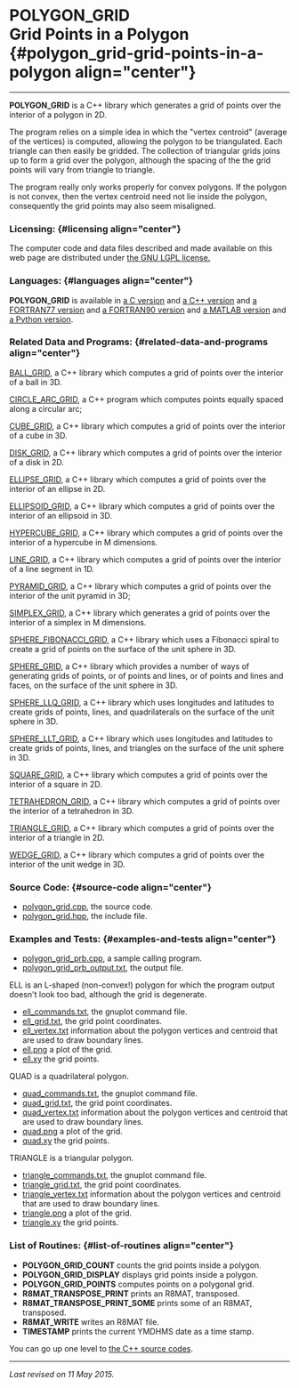 POLYGON\_GRID\
Grid Points in a Polygon {#polygon_grid-grid-points-in-a-polygon align="center"}
========================

------------------------------------------------------------------------

**POLYGON\_GRID** is a C++ library which generates a grid of points over
the interior of a polygon in 2D.

The program relies on a simple idea in which the "vertex centroid"
(average of the vertices) is computed, allowing the polygon to be
triangulated. Each triangle can then easily be gridded. The collection
of triangular grids joins up to form a grid over the polygon, although
the spacing of the the grid points will vary from triangle to triangle.

The program really only works properly for convex polygons. If the
polygon is not convex, then the vertex centroid need not lie inside the
polygon, consequently the grid points may also seem misaligned.

### Licensing: {#licensing align="center"}

The computer code and data files described and made available on this
web page are distributed under [the GNU LGPL
license.](../../txt/gnu_lgpl.txt)

### Languages: {#languages align="center"}

**POLYGON\_GRID** is available in [a C
version](../../c_src/polygon_grid/polygon_grid.html) and [a C++
version](../../cpp_src/polygon_grid/polygon_grid.html) and [a FORTRAN77
version](../../f77_src/polygon_grid/polygon_grid.html) and [a FORTRAN90
version](../../f_src/polygon_grid/polygon_grid.html) and [a MATLAB
version](../../m_src/polygon_grid/polygon_grid.html) and [a Python
version](../../py_src/polygon_grid/polygon_grid.html).

### Related Data and Programs: {#related-data-and-programs align="center"}

[BALL\_GRID](../../cpp_src/ball_grid/ball_grid.html), a C++ library
which computes a grid of points over the interior of a ball in 3D.

[CIRCLE\_ARC\_GRID](../../cpp_src/circle_arc_grid/circle_arc_grid.html),
a C++ program which computes points equally spaced along a circular arc;

[CUBE\_GRID](../../cpp_src/cube_grid/cube_grid.html), a C++ library
which computes a grid of points over the interior of a cube in 3D.

[DISK\_GRID](../../cpp_src/disk_grid/disk_grid.html), a C++ library
which computes a grid of points over the interior of a disk in 2D.

[ELLIPSE\_GRID](../../cpp_src/ellipse_grid/ellipse_grid.html), a C++
library which computes a grid of points over the interior of an ellipse
in 2D.

[ELLIPSOID\_GRID](../../cpp_src/ellipsoid_grid/ellipsoid_grid.html), a
C++ library which computes a grid of points over the interior of an
ellipsoid in 3D.

[HYPERCUBE\_GRID](../../cpp_src/hypercube_grid/hypercube_grid.html), a
C++ library which computes a grid of points over the interior of a
hypercube in M dimensions.

[LINE\_GRID](../../cpp_src/line_grid/line_grid.html), a C++ library
which computes a grid of points over the interior of a line segment in
1D.

[PYRAMID\_GRID](../../cpp_src/pyramid_grid/pyramid_grid.html), a C++
library which computes a grid of points over the interior of the unit
pyramid in 3D;

[SIMPLEX\_GRID](../../cpp_src/simplex_grid/simplex_grid.html), a C++
library which generates a grid of points over the interior of a simplex
in M dimensions.

[SPHERE\_FIBONACCI\_GRID](../../cpp_src/sphere_fibonacci_grid/sphere_fibonacci_grid.html),
a C++ library which uses a Fibonacci spiral to create a grid of points
on the surface of the unit sphere in 3D.

[SPHERE\_GRID](../../cpp_src/sphere_grid/sphere_grid.html), a C++
library which provides a number of ways of generating grids of points,
or of points and lines, or of points and lines and faces, on the surface
of the unit sphere in 3D.

[SPHERE\_LLQ\_GRID](../../cpp_src/sphere_llq_grid/sphere_llq_grid.html),
a C++ library which uses longitudes and latitudes to create grids of
points, lines, and quadrilaterals on the surface of the unit sphere in
3D.

[SPHERE\_LLT\_GRID](../../cpp_src/sphere_llt_grid/sphere_llt_grid.html),
a C++ library which uses longitudes and latitudes to create grids of
points, lines, and triangles on the surface of the unit sphere in 3D.

[SQUARE\_GRID](../../cpp_src/square_grid/square_grid.html), a C++
library which computes a grid of points over the interior of a square in
2D.

[TETRAHEDRON\_GRID](../../cpp_src/tetrahedron_grid/tetrahedron_grid.html),
a C++ library which computes a grid of points over the interior of a
tetrahedron in 3D.

[TRIANGLE\_GRID](../../cpp_src/triangle_grid/triangle_grid.html), a C++
library which computes a grid of points over the interior of a triangle
in 2D.

[WEDGE\_GRID](../../cpp_src/wedge_grid/wedge_grid.html), a C++ library
which computes a grid of points over the interior of the unit wedge in
3D.

### Source Code: {#source-code align="center"}

-   [polygon\_grid.cpp](polygon_grid.cpp), the source code.
-   [polygon\_grid.hpp](polygon_grid.hpp), the include file.

### Examples and Tests: {#examples-and-tests align="center"}

-   [polygon\_grid\_prb.cpp](polygon_grid_prb.cpp), a sample calling
    program.
-   [polygon\_grid\_prb\_output.txt](polygon_grid_prb_output.txt), the
    output file.

ELL is an L-shaped (non-convex!) polygon for which the program output
doesn't look too bad, although the grid is degenerate.

-   [ell\_commands.txt](ell_commands.txt), the gnuplot command file.
-   [ell\_grid.txt](ell_grid.txt), the grid point coordinates.
-   [ell\_vertex.txt](ell_vertex.txt) information about the polygon
    vertices and centroid that are used to draw boundary lines.
-   [ell.png](ell.png) a plot of the grid.
-   [ell.xy](ell.xy) the grid points.

QUAD is a quadrilateral polygon.

-   [quad\_commands.txt](quad_commands.txt), the gnuplot command file.
-   [quad\_grid.txt](quad_grid.txt), the grid point coordinates.
-   [quad\_vertex.txt](quad_vertex.txt) information about the polygon
    vertices and centroid that are used to draw boundary lines.
-   [quad.png](quad.png) a plot of the grid.
-   [quad.xy](quad.xy) the grid points.

TRIANGLE is a triangular polygon.

-   [triangle\_commands.txt](triangle_commands.txt), the gnuplot command
    file.
-   [triangle\_grid.txt](triangle_grid.txt), the grid point coordinates.
-   [triangle\_vertex.txt](triangle_vertex.txt) information about the
    polygon vertices and centroid that are used to draw boundary lines.
-   [triangle.png](triangle.png) a plot of the grid.
-   [triangle.xy](triangle.xy) the grid points.

### List of Routines: {#list-of-routines align="center"}

-   **POLYGON\_GRID\_COUNT** counts the grid points inside a polygon.
-   **POLYGON\_GRID\_DISPLAY** displays grid points inside a polygon.
-   **POLYGON\_GRID\_POINTS** computes points on a polygonal grid.
-   **R8MAT\_TRANSPOSE\_PRINT** prints an R8MAT, transposed.
-   **R8MAT\_TRANSPOSE\_PRINT\_SOME** prints some of an R8MAT,
    transposed.
-   **R8MAT\_WRITE** writes an R8MAT file.
-   **TIMESTAMP** prints the current YMDHMS date as a time stamp.

You can go up one level to [the C++ source codes](../cpp_src.html).

------------------------------------------------------------------------

*Last revised on 11 May 2015.*
